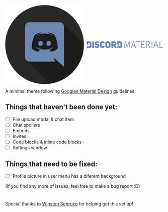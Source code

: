 <img align="center" width="250" height="250" src="./assets/icon.png">
<img align="center" width="250" src="./assets/discord-material-colour.png">

A minimal theme following [Googles Material Design](https://material.io/) guidelines.

## Things that haven't been done yet:
- [ ] File upload modal & chat item
- [ ] Chat spoilers
- [ ] Embeds
- [ ] Invites
- [ ] Code blocks & inline code blocks
- [ ] Settings window

## Things that need to be fixed:
- [ ] Profile picture in user menu has a diferent background
 
(If you find any more of issues, feel free to make a bug report :D)


#

Special thanks to [Winston Sepruko](https://github.com/WinstonSepruko) for helping get this set up!
